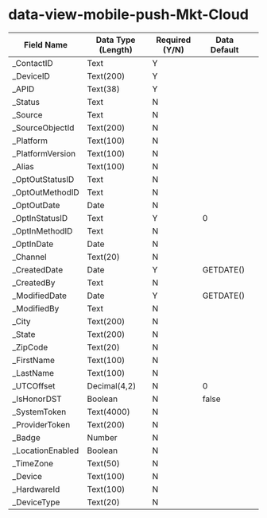 # data-view-mobile-push-Mkt-Cloud

| Field Name       | Data Type (Length) | Required (Y/N) | Data Default |   |
|------------------|--------------------|----------------|--------------|:-:|
| _ContactID       | Text               | Y              |              |   |
| _DeviceID        | Text(200)          | Y              |              |   |
| _APID            | Text(38)           | Y              |              |   |
| _Status          | Text               | N              |              |   |
| _Source          | Text               | N              |              |   |
| _SourceObjectId  | Text(200)          | N              |              |   |
| _Platform        | Text(100)          | N              |              |   |
| _PlatformVersion | Text(100)          | N              |              |   |
| _Alias           | Text(100)          | N              |              |   |
| _OptOutStatusID  | Text               | N              |              |   |
| _OptOutMethodID  | Text               | N              |              |   |
| _OptOutDate      | Date               | N              |              |   |
| _OptInStatusID   | Text               | Y              | 0            |   |
| _OptInMethodID   | Text               | N              |              |   |
| _OptInDate       | Date               | N              |              |   |
| _Channel         | Text(20)           | N              |              |   |
| _CreatedDate     | Date               | Y              | GETDATE()    |   |
| _CreatedBy       | Text               | N              |              |   |
| _ModifiedDate    | Date               | Y              | GETDATE()    |   |
| _ModifiedBy      | Text               | N              |              |   |
| _City            | Text(200)          | N              |              |   |
| _State           | Text(200)          | N              |              |   |
| _ZipCode         | Text(20)           | N              |              |   |
| _FirstName       | Text(100)          | N              |              |   |
| _LastName        | Text(100)          | N              |              |   |
| _UTCOffset       | Decimal(4,2)       | N              | 0            |   |
| _IsHonorDST      | Boolean            | N              | false        |   |
| _SystemToken     | Text(4000)         | N              |              |   |
| _ProviderToken   | Text(200)          | N              |              |   |
| _Badge           | Number             | N              |              |   |
| _LocationEnabled | Boolean            | N              |              |   |
| _TimeZone        | Text(50)           | N              |              |   |
| _Device          | Text(100)          | N              |              |   |
| _HardwareId      | Text(100)          | N              |              |   |
| _DeviceType      | Text(20)           | N              |              |   |
